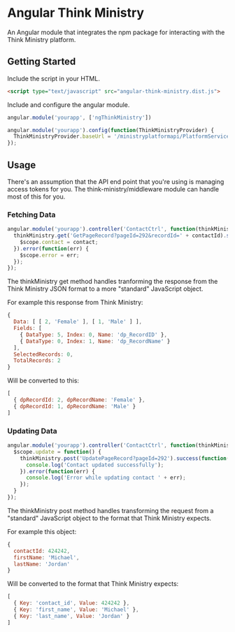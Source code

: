 # Angular Think Ministry

An Angular module that integrates the npm package for interacting with the
Think Ministry platform.

## Getting Started

Include the script in your HTML.

```html
<script type="text/javascript" src="angular-think-ministry.dist.js">
```

Include and configure the angular module.

```javascript
angular.module('yourapp', ['ngThinkMinistry'])

angular.module('yourapp').config(function(ThinkMinistryProvider) {
  ThinkMinistryProvider.baseUrl = '/ministryplatformapi/PlatformService.svc'
});
```

## Usage

There's an assumption that the API end point that you're using is managing
access tokens for you. The think-ministry/middleware module can handle most of
this for you.

### Fetching Data

```javascript
angular.module('yourapp').controller('ContactCtrl', function(thinkMinistry) {
  thinkMinistry.get('GetPageRecord?pageId=292&recordId=' + contactId).success(function(contact) {
    $scope.contact = contact;
  }).error(function(err) {
    $scope.error = err;
  });
});
```

The thinkMinistry get method handles tranforming the response from the Think
Ministry JSON format to a more "standard" JavaScript object.

For example this response from Think Ministry:

```javascript
{ 
  Data: [ [ 2, 'Female' ], [ 1, 'Male' ] ],
  Fields: [ 
    { DataType: 5, Index: 0, Name: 'dp_RecordID' },
    { DataType: 0, Index: 1, Name: 'dp_RecordName' } 
  ],
  SelectedRecords: 0,
  TotalRecords: 2 
}
```

Will be converted to this:

```javascript
[
  { dpRecordId: 2, dpRecordName: 'Female' },
  { dpRecordId: 1, dpRecordName: 'Male' }
]
```

### Updating Data

```javascript
angular.module('yourapp').controller('ContactCtrl', function(thinkMinistry) {
  $scope.update = function() {
    thinkMinistry.post('UpdatePageRecord?pageId=292').success(function() {
      console.log('Contact updated successfully');
    }).error(function(err) {
      console.log('Error while updating contact ' + err);
    });
  }
});
```

The thinkMinistry post method handles transforming the request from a
"standard" JavaScript object to the format that Think Ministry expects.

For example this object:

```javascript
{
  contactId: 424242,
  firstName: 'Michael',
  lastName: 'Jordan'
}
```

Will be converted to the format that Think Ministry expects:

```javascript
[
  { Key: 'contact_id', Value: 424242 },
  { Key: 'first_name', Value: 'Michael' },
  { Key: 'last_name', Value: 'Jordan' }
]
```
